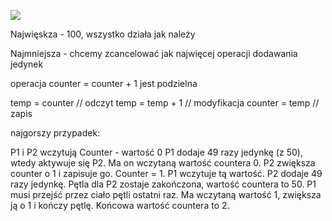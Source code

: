 ![](https://i.imgur.com/hYKcftY.png)

Najwięskza - 100, wszystko działa jak należy

Najmniejsza - chcemy zcancelować jak najwięcej operacji dodawania jedynek

operacja counter = counter + 1 jest podzielna

temp = counter // odczyt
temp = temp + 1 // modyfikacja
counter = temp // zapis

najgorszy przypadek:

P1 i P2 wczytują Counter - wartość 0
P1 dodaje 49 razy jedynkę (z 50), wtedy aktywuje się P2. Ma on wczytaną wartość countera 0.
P2 zwiększa counter o 1 i zapisuje go. Counter = 1. P1 wczytuje tą wartość.
P2 dodaje 49 razy jedynkę. Pętla dla P2 zostaje zakończona, wartość countera to 50.
P1 musi przejść przez ciało pętli ostatni raz. Ma wczytaną wartość 1, zwiększa ją o 1 i kończy pętlę.
Końcowa wartość countera to 2.
